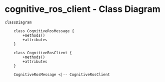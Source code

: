 # cognitive_ros_client - Class Diagram

```mermaid
classDiagram

    class CognitiveRosMessage {
        +methods()
        +attributes
    }

    class CognitiveRosClient {
        +methods()
        +attributes
    }

    CognitiveRosMessage <|-- CognitiveRosClient
```
